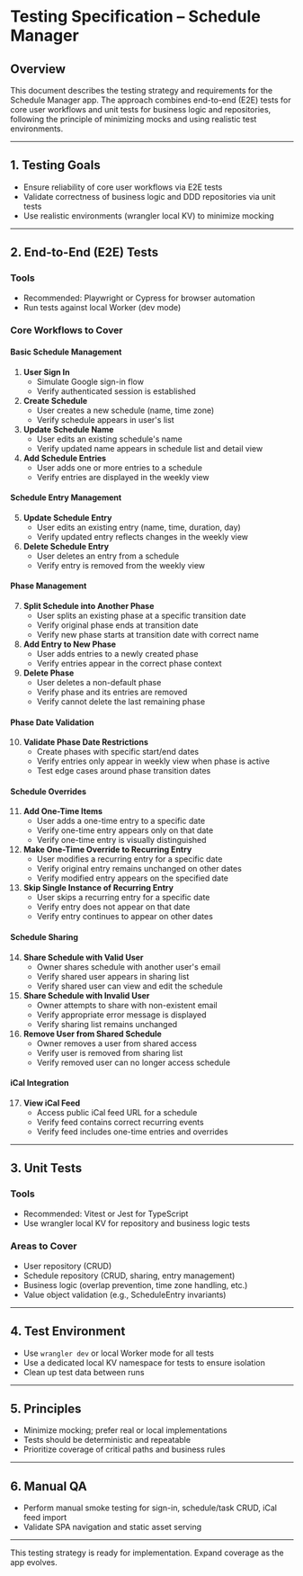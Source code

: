 # Testing Specification – Schedule Manager

## Overview
This document describes the testing strategy and requirements for the Schedule Manager app. The approach combines end-to-end (E2E) tests for core user workflows and unit tests for business logic and repositories, following the principle of minimizing mocks and using realistic test environments.

---

## 1. Testing Goals
- Ensure reliability of core user workflows via E2E tests
- Validate correctness of business logic and DDD repositories via unit tests
- Use realistic environments (wrangler local KV) to minimize mocking

---

## 2. End-to-End (E2E) Tests

### Tools
- Recommended: Playwright or Cypress for browser automation
- Run tests against local Worker (dev mode)

### Core Workflows to Cover

#### Basic Schedule Management
1. **User Sign In**
   - Simulate Google sign-in flow
   - Verify authenticated session is established
2. **Create Schedule**
   - User creates a new schedule (name, time zone)
   - Verify schedule appears in user's list
3. **Update Schedule Name**
   - User edits an existing schedule's name
   - Verify updated name appears in schedule list and detail view
4. **Add Schedule Entries**
   - User adds one or more entries to a schedule
   - Verify entries are displayed in the weekly view

#### Schedule Entry Management
5. **Update Schedule Entry**
   - User edits an existing entry (name, time, duration, day)
   - Verify updated entry reflects changes in the weekly view
6. **Delete Schedule Entry**
   - User deletes an entry from a schedule
   - Verify entry is removed from the weekly view

#### Phase Management
7. **Split Schedule into Another Phase**
   - User splits an existing phase at a specific transition date
   - Verify original phase ends at transition date
   - Verify new phase starts at transition date with correct name
8. **Add Entry to New Phase**
   - User adds entries to a newly created phase
   - Verify entries appear in the correct phase context
9. **Delete Phase**
   - User deletes a non-default phase
   - Verify phase and its entries are removed
   - Verify cannot delete the last remaining phase

#### Phase Date Validation
10. **Validate Phase Date Restrictions**
    - Create phases with specific start/end dates
    - Verify entries only appear in weekly view when phase is active
    - Test edge cases around phase transition dates

#### Schedule Overrides
11. **Add One-Time Items**
    - User adds a one-time entry to a specific date
    - Verify one-time entry appears only on that date
    - Verify one-time entry is visually distinguished
12. **Make One-Time Override to Recurring Entry**
    - User modifies a recurring entry for a specific date
    - Verify original entry remains unchanged on other dates
    - Verify modified entry appears on the specified date
13. **Skip Single Instance of Recurring Entry**
    - User skips a recurring entry for a specific date
    - Verify entry does not appear on that date
    - Verify entry continues to appear on other dates

#### Schedule Sharing
14. **Share Schedule with Valid User**
    - Owner shares schedule with another user's email
    - Verify shared user appears in sharing list
    - Verify shared user can view and edit the schedule
15. **Share Schedule with Invalid User**
    - Owner attempts to share with non-existent email
    - Verify appropriate error message is displayed
    - Verify sharing list remains unchanged
16. **Remove User from Shared Schedule**
    - Owner removes a user from shared access
    - Verify user is removed from sharing list
    - Verify removed user can no longer access schedule

#### iCal Integration
17. **View iCal Feed**
    - Access public iCal feed URL for a schedule
    - Verify feed contains correct recurring events
    - Verify feed includes one-time entries and overrides

---

## 3. Unit Tests

### Tools
- Recommended: Vitest or Jest for TypeScript
- Use wrangler local KV for repository and business logic tests

### Areas to Cover
- User repository (CRUD)
- Schedule repository (CRUD, sharing, entry management)
- Business logic (overlap prevention, time zone handling, etc.)
- Value object validation (e.g., ScheduleEntry invariants)

---

## 4. Test Environment
- Use `wrangler dev` or local Worker mode for all tests
- Use a dedicated local KV namespace for tests to ensure isolation
- Clean up test data between runs

---

## 5. Principles
- Minimize mocking; prefer real or local implementations
- Tests should be deterministic and repeatable
- Prioritize coverage of critical paths and business rules

---

## 6. Manual QA
- Perform manual smoke testing for sign-in, schedule/task CRUD, iCal feed import
- Validate SPA navigation and static asset serving

---

This testing strategy is ready for implementation. Expand coverage as the app evolves.